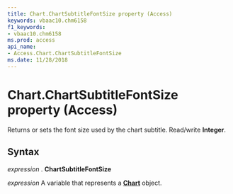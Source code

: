 ```yaml
---
title: Chart.ChartSubtitleFontSize property (Access)
keywords: vbaac10.chm6158
f1_keywords:
- vbaac10.chm6158
ms.prod: access
api_name:
- Access.Chart.ChartSubtitleFontSize
ms.date: 11/28/2018
---
```



# Chart.ChartSubtitleFontSize property (Access)

Returns or sets the font size used by the chart subtitle. Read/write **Integer**.


## Syntax

_expression_ . **ChartSubtitleFontSize**

_expression_ A variable that represents a **[Chart](Access.Chart.md)** object.


